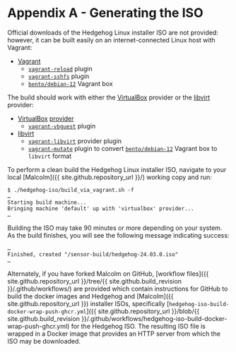 # <a name="HedgehogISOBuild"></a>Appendix A - Generating the ISO

Official downloads of the Hedgehog Linux installer ISO are not provided: however, it can be built easily on an internet-connected Linux host with Vagrant:

* [Vagrant](https://www.vagrantup.com/)
    - [`vagrant-reload`](https://github.com/aidanns/vagrant-reload) plugin
    - [`vagrant-sshfs`](https://github.com/dustymabe/vagrant-sshfs) plugin
    - [`bento/debian-12`](https://app.vagrantup.com/bento/boxes/debian-12) Vagrant box

The build should work with either the [VirtualBox](https://www.virtualbox.org/) provider or the [libvirt](https://libvirt.org/) provider:

* [VirtualBox](https://www.virtualbox.org/) [provider](https://www.vagrantup.com/docs/providers/virtualbox)
    - [`vagrant-vbguest`](https://github.com/dotless-de/vagrant-vbguest) plugin
* [libvirt](https://libvirt.org/) 
    - [`vagrant-libvirt`](https://github.com/vagrant-libvirt/vagrant-libvirt) provider plugin
    - [`vagrant-mutate`](https://github.com/sciurus/vagrant-mutate) plugin to convert [`bento/debian-12`](https://app.vagrantup.com/bento/boxes/debian-12) Vagrant box to `libvirt` format

To perform a clean build the Hedgehog Linux installer ISO, navigate to your local [Malcolm]({{ site.github.repository_url }}/) working copy and run:

```
$ ./hedgehog-iso/build_via_vagrant.sh -f
…
Starting build machine...
Bringing machine 'default' up with 'virtualbox' provider...
…
```

Building the ISO may take 90 minutes or more depending on your system. As the build finishes, you will see the following message indicating success:

```
…
Finished, created "/sensor-build/hedgehog-24.03.0.iso"
…
```

Alternately, if you have forked Malcolm on GitHub, [workflow files]({{ site.github.repository_url }}/tree/{{ site.github.build_revision }}/.github/workflows/) are provided which contain instructions for GitHub to build the docker images and Hedgehog and [Malcolm]({{ site.github.repository_url }}) installer ISOs, specifically [`hedgehog-iso-build-docker-wrap-push-ghcr.yml`]({{ site.github.repository_url }}/blob/{{ site.github.build_revision }}/.github/workflows/hedgehog-iso-build-docker-wrap-push-ghcr.yml) for the Hedgehog ISO. The resulting ISO file is wrapped in a Docker image that provides an HTTP server from which the ISO may be downloaded.